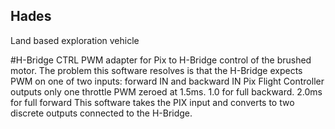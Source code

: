 ## Hades
Land based exploration vehicle

#H-Bridge CTRL
PWM adapter for Pix to H-Bridge control of the brushed motor. 
The problem this software resolves is that the H-Bridge expects PWM on one of two inputs: forward IN and backward IN
Pix Flight Controller outputs only one throttle PWM zeroed at 1.5ms. 1.0 for full backward. 2.0ms for full forward
This software takes the PIX input and converts to two discrete outputs connected to the H-Bridge.


